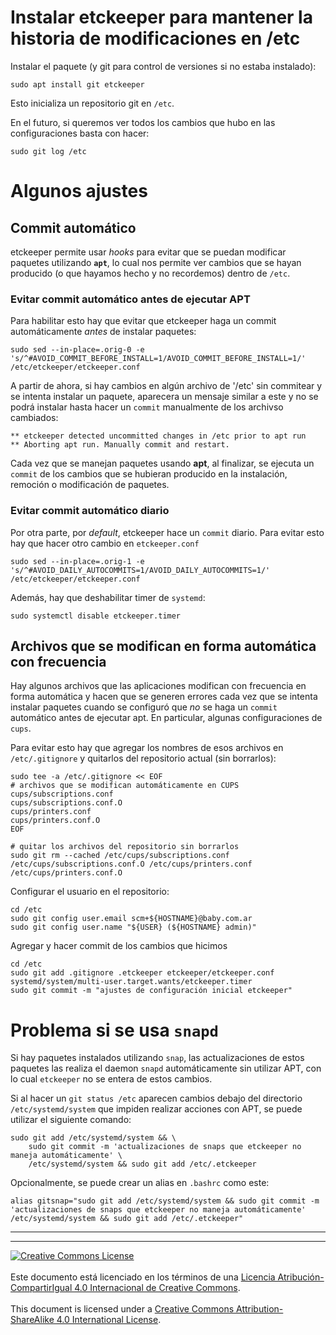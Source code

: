 # Instalar etckeeper para mantener la historia de modificaciones en /etc

Instalar el paquete (y git para control de versiones si no estaba instalado):
```
sudo apt install git etckeeper
```

Esto inicializa un repositorio git en `/etc`. 

En el futuro, si queremos ver todos los cambios que hubo en las configuraciones
basta con hacer:
```
sudo git log /etc
```

# Algunos ajustes


## Commit automático

etckeeper permite usar _hooks_ para evitar que se puedan modificar paquetes 
utilizando **`apt`**, lo cual nos permite ver cambios que se hayan producido
(o que hayamos hecho y no recordemos) dentro de `/etc`.

### Evitar commit automático antes de ejecutar APT

Para habilitar esto hay que evitar que etckeeper haga un commit automáticamente
_antes_ de instalar paquetes:

```
sudo sed --in-place=.orig-0 -e 's/^#AVOID_COMMIT_BEFORE_INSTALL=1/AVOID_COMMIT_BEFORE_INSTALL=1/' /etc/etckeeper/etckeeper.conf
```

A partir de ahora, si hay cambios en algún archivo de '/etc' sin commitear y se
intenta instalar un paquete, aparecera un mensaje similar a este y no se podrá
instalar hasta hacer un `commit` manualmente de los archivso cambiados:
```
** etckeeper detected uncommitted changes in /etc prior to apt run
** Aborting apt run. Manually commit and restart.
```

Cada vez que se manejan paquetes usando **apt**, al finalizar, se ejecuta un
`commit` de los cambios que se hubieran producido en la instalación, remoción o
modificación de paquetes.

### Evitar commit automático diario

Por otra parte, por _default_, etckeeper hace un `commit` diario. Para evitar
esto hay que hacer otro cambio en `etckeeper.conf`
```
sudo sed --in-place=.orig-1 -e 's/^#AVOID_DAILY_AUTOCOMMITS=1/AVOID_DAILY_AUTOCOMMITS=1/' /etc/etckeeper/etckeeper.conf
```

Además, hay que deshabilitar timer de `systemd`:
```
sudo systemctl disable etckeeper.timer
```

## Archivos que se modifican en forma automática con frecuencia

Hay algunos archivos que las aplicaciones modifican con frecuencia en forma
automática y hacen que se generen errores cada vez que se intenta instalar
paquetes cuando se configuró que _no_ se haga un `commit` automático antes
de ejecutar apt. En particular, algunas configuraciones de `cups`.

Para evitar esto hay que agregar los nombres de esos archivos en 
`/etc/.gitignore` y quitarlos del repositorio actual (sin borrarlos):

```
sudo tee -a /etc/.gitignore << EOF
# archivos que se modifican automáticamente en CUPS
cups/subscriptions.conf
cups/subscriptions.conf.O
cups/printers.conf
cups/printers.conf.O
EOF

# quitar los archivos del repositorio sin borrarlos
sudo git rm --cached /etc/cups/subscriptions.conf /etc/cups/subscriptions.conf.O /etc/cups/printers.conf /etc/cups/printers.conf.O
```

Configurar el usuario en el repositorio:
```
cd /etc
sudo git config user.email scm+${HOSTNAME}@baby.com.ar
sudo git config user.name "${USER} (${HOSTNAME} admin)"
```

Agregar y hacer commit de los cambios que hicimos
```
cd /etc
sudo git add .gitignore .etckeeper etckeeper/etckeeper.conf systemd/system/multi-user.target.wants/etckeeper.timer
sudo git commit -m "ajustes de configuración inicial etckeeper"
```

# Problema si se usa `snapd`

Si hay paquetes instalados utilizando `snap`, las actualizaciones de estos
paquetes las realiza el daemon `snapd` automáticamente sin utilizar APT, con lo
cual `etckeeper` no se entera de estos cambios.

Si al hacer un `git status /etc` aparecen cambios debajo del directorio
`/etc/systemd/system` que impiden realizar acciones con APT, se puede utilizar
el siguiente comando:
```
sudo git add /etc/systemd/system && \
    sudo git commit -m 'actualizaciones de snaps que etckeeper no maneja automáticamente' \
    /etc/systemd/system && sudo git add /etc/.etckeeper
```

Opcionalmente, se puede crear un alias en `.bashrc` como este:
```
alias gitsnap="sudo git add /etc/systemd/system && sudo git commit -m 'actualizaciones de snaps que etckeeper no maneja automáticamente' /etc/systemd/system && sudo git add /etc/.etckeeper"
```


___
<!-- LICENSE -->
___
<a rel="licencia" href="https://creativecommons.org/licenses/by-sa/4.0/deed.es">
<img alt="Creative Commons License" style="border-width:0"
src="https://i.creativecommons.org/l/by-sa/4.0/88x31.png" /></a>
<br /><br />
Este documento está licenciado en los términos de una <a rel="licencia"
href="https://creativecommons.org/licenses/by-sa/4.0/deed.es">
Licencia Atribución-CompartirIgual 4.0 Internacional de Creative Commons</a>.
<br /><br />
This document is licensed under a <a rel="license" 
href="https://creativecommons.org/licenses/by-sa/4.0/deed.en">
Creative Commons Attribution-ShareAlike 4.0 International License</a>.
<!-- END --> 
